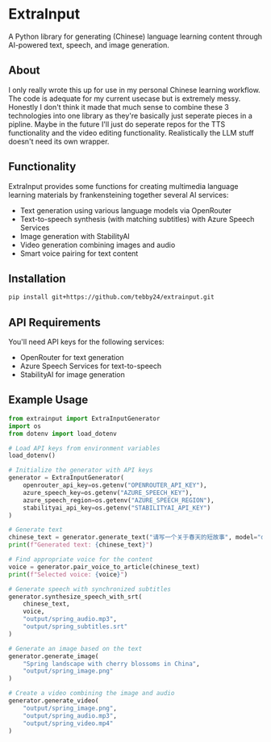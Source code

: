 # ExtraInput

A Python library for generating (Chinese) language learning content through AI-powered text, speech, and image generation.

## About

I only really wrote this up for use in my personal Chinese learning workflow. The code is adequate for my current usecase but is extremely messy. Honestly I don't think it made that much sense to combine these 3 technologies into one library as they're basically just seperate pieces in a pipline. Maybe in the future I'll just do seperate repos for the TTS functionality and the video editing functionality. Realistically the LLM stuff doesn't need its own wrapper.  

## Functionality

ExtraInput provides some functions for creating multimedia language learning materials by frankensteining together several AI services:
- Text generation using various language models via OpenRouter
- Text-to-speech synthesis (with matching subtitles) with Azure Speech Services
- Image generation with StabilityAI
- Video generation combining images and audio
- Smart voice pairing for text content

## Installation

```bash
pip install git+https://github.com/tebby24/extrainput.git
```

## API Requirements

You'll need API keys for the following services:
- OpenRouter for text generation
- Azure Speech Services for text-to-speech
- StabilityAI for image generation


## Example Usage

```python
from extrainput import ExtraInputGenerator
import os
from dotenv import load_dotenv

# Load API keys from environment variables
load_dotenv()

# Initialize the generator with API keys
generator = ExtraInputGenerator(
    openrouter_api_key=os.getenv("OPENROUTER_API_KEY"),
    azure_speech_key=os.getenv("AZURE_SPEECH_KEY"),
    azure_speech_region=os.getenv("AZURE_SPEECH_REGION"),
    stabilityai_api_key=os.getenv("STABILITYAI_API_KEY")
)

# Generate text
chinese_text = generator.generate_text("请写一个关于春天的短故事", model="deepseek/deepseek-r1:free")
print(f"Generated text: {chinese_text}")

# Find appropriate voice for the content
voice = generator.pair_voice_to_article(chinese_text)
print(f"Selected voice: {voice}")

# Generate speech with synchronized subtitles
generator.synthesize_speech_with_srt(
    chinese_text,
    voice, 
    "output/spring_audio.mp3", 
    "output/spring_subtitles.srt"
)

# Generate an image based on the text
generator.generate_image(
    "Spring landscape with cherry blossoms in China",
    "output/spring_image.png"
)

# Create a video combining the image and audio
generator.generate_video(
    "output/spring_image.png",
    "output/spring_audio.mp3",
    "output/spring_video.mp4"
)
```

